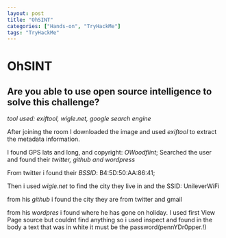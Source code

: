 ```yaml
---
layout: post
title: "OhSINT"
categories: ["Hands-on", "TryHackMe"]
tags: "TryHackMe"
---
```


# OhSINT
## Are you able to use open source intelligence to solve this challenge?

*tool used: exiftool, wigle.net, google search engine*

After joining the room I downloaded the image and used *exiftool* to extract the metadata information.

I found GPS lats and long, and copyright: *OWoodflint*; Searched the user and found their *twitter, github and wordpress*

From twitter i found their *BSSID*: B4:5D:50:AA:86:41;

Then i used *wigle.net* to find the city they live in and the SSID: UnileverWiFi

from his *github* i found the city they are from twitter and gmail

from his *wordpres* i found where he has gone on holiday. I used first View Page source but couldnt find anything so i used inspect and found in the body a text that was in white it must be the password(pennYDr0pper.!)
